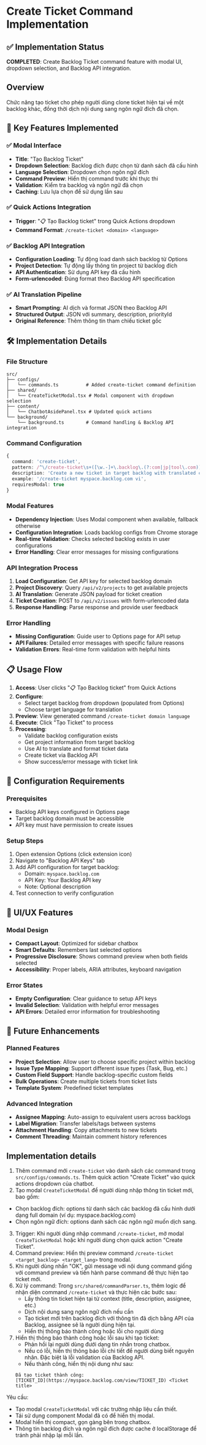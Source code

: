 # Create Ticket Command Implementation

## ✅ Implementation Status
**COMPLETED**: Create Backlog Ticket command feature with modal UI, dropdown selection, and Backlog API integration.

## Overview
Chức năng tạo ticket cho phép người dùng clone ticket hiện tại về một backlog khác, đồng thời dịch nội dung sang ngôn ngữ đích đã chọn.

## 🎯 Key Features Implemented

### ✅ **Modal Interface**
- **Title**: "Tạo Backlog Ticket"
- **Dropdown Selection**: Backlog đích được chọn từ danh sách đã cấu hình
- **Language Selection**: Dropdown chọn ngôn ngữ đích
- **Command Preview**: Hiển thị command trước khi thực thi
- **Validation**: Kiểm tra backlog và ngôn ngữ đã chọn
- **Caching**: Lưu lựa chọn để sử dụng lần sau

### ✅ **Quick Actions Integration**
- **Trigger**: "📋 Tạo Backlog ticket" trong Quick Actions dropdown
- **Command Format**: `/create-ticket <domain> <language>`

### ✅ **Backlog API Integration**
- **Configuration Loading**: Tự động load danh sách backlog từ Options
- **Project Detection**: Tự động lấy thông tin project từ backlog đích
- **API Authentication**: Sử dụng API key đã cấu hình
- **Form-urlencoded**: Đúng format theo Backlog API specification

### ✅ **AI Translation Pipeline**
- **Smart Prompting**: AI dịch và format JSON theo Backlog API
- **Structured Output**: JSON với summary, description, priorityId
- **Original Reference**: Thêm thông tin tham chiếu ticket gốc

## 🛠️ Implementation Details

### File Structure
```
src/
├── configs/
│   └── commands.ts          # Added create-ticket command definition
├── shared/
│   └── CreateTicketModal.tsx # Modal component with dropdown selection
├── content/
│   └── ChatbotAsidePanel.tsx # Updated quick actions
└── background/
    └── background.ts        # Command handling & Backlog API integration
```

### Command Configuration
```typescript
{
  command: 'create-ticket',
  pattern: /^\/create-ticket\s+([\w.-]+\.backlog\.(?:com|jp|tool\.com))\s+([a-z]{2})$/i,
  description: 'Create a new ticket in target backlog with translated content',
  example: '/create-ticket myspace.backlog.com vi',
  requiresModal: true
}
```

### Modal Features
- **Dependency Injection**: Uses Modal component when available, fallback otherwise
- **Configuration Integration**: Loads backlog configs from Chrome storage
- **Real-time Validation**: Checks selected backlog exists in user configurations
- **Error Handling**: Clear error messages for missing configurations

### API Integration Process
1. **Load Configuration**: Get API key for selected backlog domain
2. **Project Discovery**: Query `/api/v2/projects` to get available projects
3. **AI Translation**: Generate JSON payload for ticket creation
4. **Ticket Creation**: POST to `/api/v2/issues` with form-urlencoded data
5. **Response Handling**: Parse response and provide user feedback

### Error Handling
- **Missing Configuration**: Guide user to Options page for API setup
- **API Failures**: Detailed error messages with specific failure reasons
- **Validation Errors**: Real-time form validation with helpful hints

## 📋 Usage Flow

1. **Access**: User clicks "📋 Tạo Backlog ticket" from Quick Actions
2. **Configure**:
   - Select target backlog from dropdown (populated from Options)
   - Choose target language for translation
3. **Preview**: View generated command `/create-ticket domain language`
4. **Execute**: Click "Tạo Ticket" to process
5. **Processing**:
   - Validate backlog configuration exists
   - Get project information from target backlog
   - Use AI to translate and format ticket data
   - Create ticket via Backlog API
   - Show success/error message with ticket link

## 🔧 Configuration Requirements

### Prerequisites
- Backlog API keys configured in Options page
- Target backlog domain must be accessible
- API key must have permission to create issues

### Setup Steps
1. Open extension Options (click extension icon)
2. Navigate to "Backlog API Keys" tab
3. Add API configuration for target backlog:
   - Domain: `myspace.backlog.com`
   - API Key: Your Backlog API key
   - Note: Optional description
4. Test connection to verify configuration

## 🎨 UI/UX Features

### Modal Design
- **Compact Layout**: Optimized for sidebar chatbox
- **Smart Defaults**: Remembers last selected options
- **Progressive Disclosure**: Shows command preview when both fields selected
- **Accessibility**: Proper labels, ARIA attributes, keyboard navigation

### Error States
- **Empty Configuration**: Clear guidance to setup API keys
- **Invalid Selection**: Validation with helpful error messages
- **API Errors**: Detailed error information for troubleshooting

## 🚀 Future Enhancements

### Planned Features
- **Project Selection**: Allow user to choose specific project within backlog
- **Issue Type Mapping**: Support different issue types (Task, Bug, etc.)
- **Custom Field Support**: Handle backlog-specific custom fields
- **Bulk Operations**: Create multiple tickets from ticket lists
- **Template System**: Predefined ticket templates

### Advanced Integration
- **Assignee Mapping**: Auto-assign to equivalent users across backlogs
- **Label Migration**: Transfer labels/tags between systems
- **Attachment Handling**: Copy attachments to new tickets
- **Comment Threading**: Maintain comment history references

## Implementation details
1. Thêm command mới `create-ticket` vào danh sách các command trong `src/configs/commands.ts`. Thêm quick action "Create Ticket" vào quick actions dropdown của chatbot.
2. Tạo modal `CreateTicketModal` để người dùng nhập thông tin ticket mới, bao gồm:
- Chọn backlog đích: options từ danh sách các backlog đã cấu hình dưới dạng full domain (ví dụ: myspace.backlog.com)
- Chọn ngôn ngữ đích: options danh sách các ngôn ngữ muốn dịch sang.
3. Trigger: Khi người dùng nhập command `/create-ticket`, mở modal `CreateTicketModal` hoặc khi người dùng chọn quick action "Create Ticket".
4. Command preview: Hiển thị preview command `/create-ticket <target_backlog> <target_lang>` trong modal.
5. Khi người dùng nhấn "OK", gửi message với nội dung command giống với command preview và tiến hành parse command để thực hiện tạo ticket mới.
6. Xử lý command: Trong `src/shared/commandParser.ts`, thêm logic để nhận diện command `/create-ticket` và thực hiện các bước sau:
   - Lấy thông tin ticket hiện tại từ context (title, description, assignee, etc.)
   - Dịch nội dung sang ngôn ngữ đích nếu cần
   - Tạo ticket mới trên backlog đích với thông tin đã dịch bằng API của Backlog, assignee sẽ là người dùng hiện tại.
   - Hiển thị thông báo thành công hoặc lỗi cho người dùng
7. Hiển thị thông báo thành công hoặc lỗi sau khi tạo ticket:
   - Phản hồi lại người dùng đưới dạng tin nhắn trong chatbox.
   - Nếu có lỗi, hiển thị thông báo lỗi chi tiết để người dùng biết nguyên nhân. Đặc biệt là lỗi validation của Backlog API.
   - Nếu thành công, hiển thị nội dung như sau:
    ```
    Đã tạo ticket thành công:
    [TICKET_ID](https://myspace.backlog.com/view/TICKET_ID) <Ticket title>
    ```


Yêu cầu:
- Tạo modal `CreateTicketModal` với các trường nhập liệu cần thiết.
- Tái sử dụng component Modal đã có để hiển thị modal.
- Modal hiển thị compact, gọn gàng bên trong chatbox.
- Thông tin backlog đích và ngôn ngữ đích được cache ở localStorage để tránh phải nhập lại mỗi lần.
